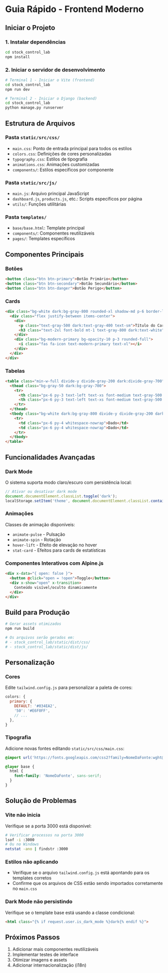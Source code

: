 # Guia Rápido - Frontend Moderno

## Iniciar o Projeto

### 1. Instalar dependências
```bash
cd stock_control_lab
npm install
```

### 2. Iniciar o servidor de desenvolvimento
```bash
# Terminal 1 - Iniciar o Vite (frontend)
cd stock_control_lab
npm run dev

# Terminal 2 - Iniciar o Django (backend)
cd stock_control_lab
python manage.py runserver
```

## Estrutura de Arquivos

### Pasta `static/src/css/`
- `main.css`: Ponto de entrada principal para todos os estilos
- `colors.css`: Definições de cores personalizadas
- `typography.css`: Estilos de tipografia
- `animations.css`: Animações customizadas
- `components/`: Estilos específicos por componente

### Pasta `static/src/js/`
- `main.js`: Arquivo principal JavaScript
- `dashboard.js`, `products.js`, etc.: Scripts específicos por página
- `utils/`: Funções utilitárias

### Pasta `templates/`
- `base/base.html`: Template principal
- `components/`: Componentes reutilizáveis
- `pages/`: Templates específicos

## Componentes Principais

### Botões
```html
<button class="btn btn-primary">Botão Primário</button>
<button class="btn btn-secondary">Botão Secundário</button>
<button class="btn btn-danger">Botão Perigo</button>
```

### Cards
```html
<div class="bg-white dark:bg-gray-800 rounded-xl shadow-md p-6 border-l-4 border-modern-primary">
  <div class="flex justify-between items-center">
    <div>
      <p class="text-gray-500 dark:text-gray-400 text-sm">Título do Card</p>
      <h3 class="text-2xl font-bold mt-1 text-gray-800 dark:text-white">Conteúdo</h3>
    </div>
    <div class="bg-modern-primary bg-opacity-10 p-3 rounded-full">
      <i class="fas fa-icon text-modern-primary text-xl"></i>
    </div>
  </div>
</div>
```

### Tabelas
```html
<table class="min-w-full divide-y divide-gray-200 dark:divide-gray-700">
  <thead class="bg-gray-50 dark:bg-gray-700">
    <tr>
      <th class="px-6 py-3 text-left text-xs font-medium text-gray-500 dark:text-gray-300 uppercase tracking-wider">Cabeçalho</th>
      <th class="px-6 py-3 text-left text-xs font-medium text-gray-500 dark:text-gray-300 uppercase tracking-wider">Cabeçalho</th>
    </tr>
  </thead>
  <tbody class="bg-white dark:bg-gray-800 divide-y divide-gray-200 dark:divide-gray-700">
    <tr>
      <td class="px-6 py-4 whitespace-nowrap">Dado</td>
      <td class="px-6 py-4 whitespace-nowrap">Dado</td>
    </tr>
  </tbody>
</table>
```

## Funcionalidades Avançadas

### Dark Mode
O sistema suporta modo claro/escuro com persistência local:

```javascript
// Ativar ou desativar dark mode
document.documentElement.classList.toggle('dark');
localStorage.setItem('theme', document.documentElement.classList.contains('dark') ? 'dark' : 'light');
```

### Animações
Classes de animação disponíveis:
- `animate-pulse` - Pulsação
- `animate-spin` - Rotação
- `hover-lift` - Efeito de elevação no hover
- `stat-card` - Efeitos para cards de estatísticas

### Componentes Interativos com Alpine.js
```html
<div x-data="{ open: false }">
  <button @click="open = !open">Toggle</button>
  <div x-show="open" x-transition>
    Conteúdo visível/oculto dinamicamente
  </div>
</div>
```

## Build para Produção

```bash
# Gerar assets otimizados
npm run build

# Os arquivos serão gerados em:
# - stock_control_lab/static/dist/css/
# - stock_control_lab/static/dist/js/
```

## Personalização

### Cores
Edite `tailwind.config.js` para personalizar a paleta de cores:

```javascript
colors: {
  primary: {
    DEFAULT: '#034EA2',
    '50': '#E6F0FF',
    // ...
  },
}
```

### Tipografia
Adicione novas fontes editando `static/src/css/main.css`:

```css
@import url('https://fonts.googleapis.com/css2?family=NomeDaFonte:wght@300;400;500;600;700&display=swap');

@layer base {
  html {
    font-family: 'NomeDaFonte', sans-serif;
  }
}
```

## Solução de Problemas

### Vite não inicia
Verifique se a porta 3000 está disponível:
```bash
# Verificar processos na porta 3000
lsof -i :3000
# Ou no Windows
netstat -ano | findstr :3000
```

### Estilos não aplicando
- Verifique se o arquivo `tailwind.config.js` está apontando para os templates corretos
- Confirme que os arquivos de CSS estão sendo importados corretamente no `main.css`

### Dark Mode não persistindo
Verifique se o template base está usando a classe condicional:
```html
<html class="{% if request.user.is_dark_mode %}dark{% endif %}">
```

## Próximos Passos

1. Adicionar mais componentes reutilizáveis
2. Implementar testes de interface
3. Otimizar imagens e assets
4. Adicionar internacionalização (i18n)